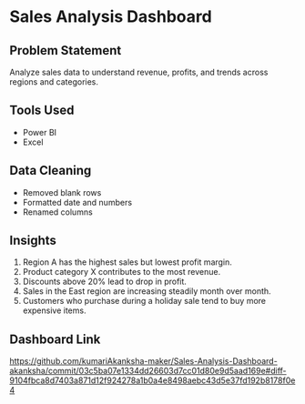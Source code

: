 # Sales Analysis Dashboard

## Problem Statement
Analyze sales data to understand revenue, profits, and trends across regions and categories.

## Tools Used
- Power BI
- Excel

## Data Cleaning
- Removed blank rows
- Formatted date and numbers
- Renamed columns

## Insights
1. Region A has the highest sales but lowest profit margin.
2. Product category X contributes to the most revenue.
3. Discounts above 20% lead to drop in profit.
4. Sales in the East region are increasing steadily month over month.
5. Customers who purchase during a holiday sale tend to buy more expensive items.
## Dashboard Link
https://github.com/kumariAkanksha-maker/Sales-Analysis-Dashboard-akanksha/commit/03c5ba07e1334dd26603d7cc01d80e9d5aad169e#diff-9104fbca8d7403a871d12f924278a1b0a4e8498aebc43d5e37fd192b8178f0e4
